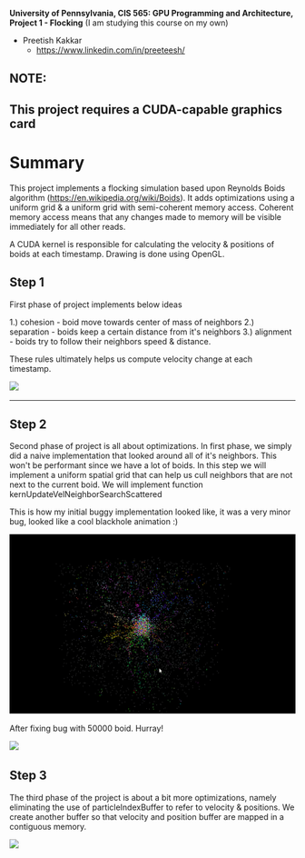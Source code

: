**University of Pennsylvania, CIS 565: GPU Programming and Architecture,
Project 1 - Flocking** (I am studying this course on my own)

* Preetish Kakkar
  * https://www.linkedin.com/in/preeteesh/

NOTE:
-------------------------------------------------------------------------------
This project requires a CUDA-capable graphics card
-------------------------------------------------------------------------------

Summary
============================

This project implements a flocking simulation based upon Reynolds Boids algorithm (https://en.wikipedia.org/wiki/Boids). It adds optimizations using
a uniform grid & a uniform grid with semi-coherent memory access. Coherent memory access means that any changes made to memory will be visible immediately for all other reads. 

A CUDA kernel is responsible for calculating the velocity & positions of boids at each timestamp. Drawing is done using OpenGL.

Step 1
-------------

First phase of project implements below ideas

1.) cohesion - boid move towards center of mass of neighbors
2.) separation - boids keep a certain distance from it's neighbors
3.) alignment - boids try to follow their neighbors speed & distance.

These rules ultimately helps us compute velocity change at each timestamp. 

<img src="demo_imgs/working_part1.gif" width = 600>

-------------

Step 2
-------------

Second phase of project is all about optimizations. In first phase, we simply did a naive implementation that looked around all of it's neighbors. This won't be performant since we have a lot of boids. In this step we will implement a uniform spatial grid that can help us cull neighbors that are not next to the current boid. We will implement function kernUpdateVelNeighborSearchScattered 

This is how my initial buggy implementation looked like, it was a very minor bug, looked like a cool blackhole animation :)

<img src="demo_imgs/blackhole_anim.gif" width = 600>

After fixing bug with 50000 boid. Hurray!

<img src="demo_imgs/working_part2.gif" width = 600>

Step 3
-------------

The third phase of the project is about a bit more optimizations, namely eliminating the use of particleIndexBuffer to refer to velocity & positions. We create another buffer so that velocity and position buffer are mapped in a contiguous memory.

<img src="demo_imgs/working_part3.gif" width = 600>